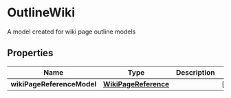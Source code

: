 

# OutlineWiki

A model created for wiki page outline models

## Properties

Name | Type | Description | Notes
------------ | ------------- | ------------- | -------------
**wikiPageReferenceModel** | [**WikiPageReference**](WikiPageReference.md) |  |  [optional]



